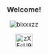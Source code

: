 <h3 align="center">Welcome!</h3>

<p align="center"> <img src="https://komarev.com/ghpvc/?username=blxxxzz&label=Profile%20views&color=0e75b6&style=flat" alt="blxxxzz" /> </p>

<p align="center">
<a href="https://discord.gg/zXFsU935HD" target="blank"><img align="center" src="https://raw.githubusercontent.com/rahuldkjain/github-profile-readme-generator/master/src/images/icons/Social/discord.svg" alt="zXFsU935HD" height="30" width="40" /></a>
</p>
